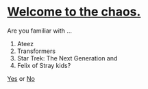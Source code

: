 # [Welcome to the chaos.](https://monip1.github.io/fun-things/)

Are you familiar with ...
1. Ateez
2. Transformers
3. Star Trek: The Next Generation and
4. Felix of Stray kids?

[Yes](https://monip1.github.io/fun-things/ForFun.html) or [No](https://monip1.github.io/fun-things/info-hub.html)